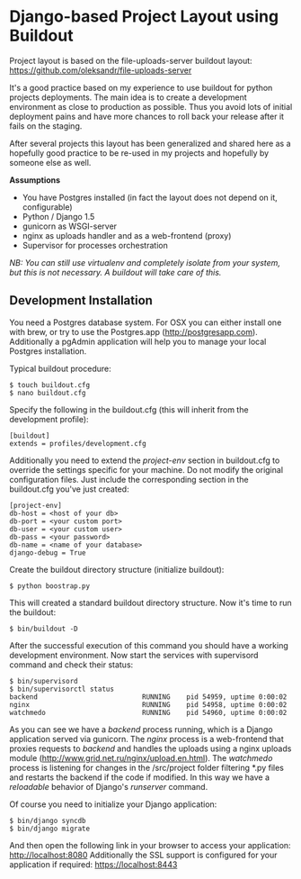 Django-based Project Layout using Buildout
===================

Project layout is based on the file-uploads-server buildout layout:
<https://github.com/oleksandr/file-uploads-server>

It's a good practice based on my experience to use buildout for python projects deployments.
The main idea is to create a development environment as close to production as possible. Thus you avoid
lots of initial deployment pains and have more chances to roll back your release after it fails on the staging.

After several projects this layout has been generalized and shared here as a hopefully good practice to be re-used in my projects and hopefully by someone else as well.

**Assumptions**
* You have Postgres installed (in fact the layout does not depend on it, configurable)
* Python / Django 1.5
* gunicorn as WSGI-server
* nginx as uploads handler and as a web-frontend (proxy)
* Supervisor for processes orchestration

*NB: You can still use virtualenv and completely isolate from your system, but this is not necessary.
A buildout will take care of this.*

Development Installation
-------------

You need a Postgres database system. For OSX you can either install one with brew, or try to use
the Postgres.app (http://postgresapp.com). Additionally a pgAdmin application will help you
to manage your local Postgres installation.

Typical buildout procedure:

    $ touch buildout.cfg
    $ nano buildout.cfg

Specify the following in the buildout.cfg (this will inherit from the development profile):

    [buildout]
    extends = profiles/development.cfg

Additionally you need to extend the *project-env* section in buildout.cfg to override the settings specific for your machine.
Do not modify the original configuration files. Just include the corresponding section in the buildout.cfg you've just created:

    [project-env]
    db-host = <host of your db>
    db-port = <your custom port>
    db-user = <your custom user>
    db-pass = <your password>
    db-name = <name of your database>
    django-debug = True

Create the buildout directory structure (initialize buildout):

    $ python boostrap.py

This will created a standard buildout directory structure. Now it's time to run the buildout:

    $ bin/buildout -D

After the successful execution of this command you should have a working development environment.
Now start the services with supervisord command and check their status:

    $ bin/supervisord
    $ bin/supervisorctl status
    backend                          RUNNING    pid 54959, uptime 0:00:02
    nginx                            RUNNING    pid 54958, uptime 0:00:02
    watchmedo                        RUNNING    pid 54960, uptime 0:00:02

As you can see we have a *backend* process running, which is a Django application served via gunicorn.
The *nginx* process is a web-frontend that proxies requests to *backend* and handles the uploads using
a nginx uploads module (<http://www.grid.net.ru/nginx/upload.en.html>).
The *watchmedo* process is listening for changes in the <root>/src/project folder filtering *.py files and
restarts the backend if the code if modified. In this way we have a *reloadable* behavior of Django's *runserver*
command.

Of course you need to initialize your Django application:

    $ bin/django syncdb
    $ bin/django migrate

And then open the following link in your browser to access your application: <http://localhost:8080>
Additionally the SSL support is configured for your application if required: <https://localhost:8443>

